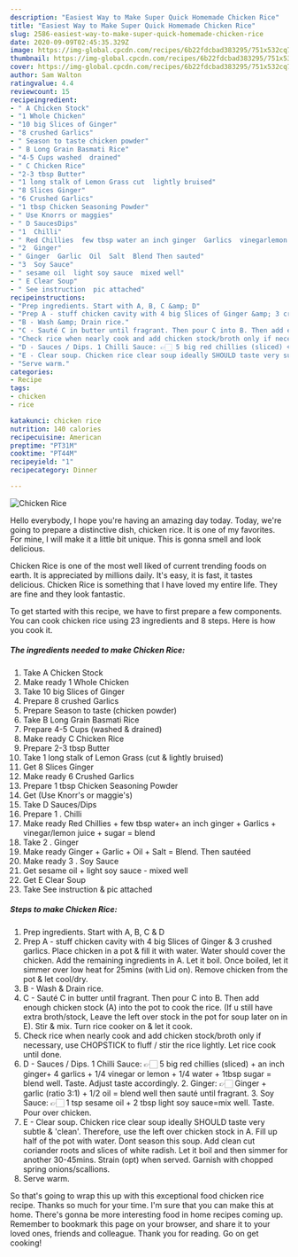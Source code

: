```yaml
---
description: "Easiest Way to Make Super Quick Homemade Chicken Rice"
title: "Easiest Way to Make Super Quick Homemade Chicken Rice"
slug: 2586-easiest-way-to-make-super-quick-homemade-chicken-rice
date: 2020-09-09T02:45:35.329Z
image: https://img-global.cpcdn.com/recipes/6b22fdcbad383295/751x532cq70/chicken-rice-recipe-main-photo.jpg
thumbnail: https://img-global.cpcdn.com/recipes/6b22fdcbad383295/751x532cq70/chicken-rice-recipe-main-photo.jpg
cover: https://img-global.cpcdn.com/recipes/6b22fdcbad383295/751x532cq70/chicken-rice-recipe-main-photo.jpg
author: Sam Walton
ratingvalue: 4.4
reviewcount: 15
recipeingredient:
- " A Chicken Stock"
- "1 Whole Chicken"
- "10 big Slices of Ginger"
- "8 crushed Garlics"
- " Season to taste chicken powder"
- " B Long Grain Basmati Rice"
- "4-5 Cups washed  drained"
- " C Chicken Rice"
- "2-3 tbsp Butter"
- "1 long stalk of Lemon Grass cut  lightly bruised"
- "8 Slices Ginger"
- "6 Crushed Garlics"
- "1 tbsp Chicken Seasoning Powder"
- " Use Knorrs or maggies"
- " D SaucesDips"
- "1  Chilli"
- " Red Chillies  few tbsp water an inch ginger  Garlics  vinegarlemon juice  sugar  blend"
- "2  Ginger"
- " Ginger  Garlic  Oil  Salt  Blend Then sauted"
- "3  Soy Sauce"
- " sesame oil  light soy sauce  mixed well"
- " E Clear Soup"
- " See instruction  pic attached"
recipeinstructions:
- "Prep ingredients. Start with A, B, C &amp; D"
- "Prep A - stuff chicken cavity with 4 big Slices of Ginger &amp; 3 crushed garlics. Place chicken in a pot &amp; fill it with water. Water should cover the chicken. Add the remaining ingredients in A. Let it boil. Once boiled, let it simmer over low heat for 25mins (with Lid on). Remove chicken from the pot &amp; let cool/dry."
- "B - Wash &amp; Drain rice."
- "C - Sauté C in butter until fragrant. Then pour C into B. Then add enough chicken stock (A) into the pot to cook the rice. (If u still have extra broth/stock, Leave the left over stock in the pot for soup later on in E). Stir &amp; mix. Turn rice cooker on &amp; let it cook."
- "Check rice when nearly cook and add chicken stock/broth only if necessary, use CHOPSTICK to fluff / stir the rice lightly. Let rice cook until done."
- "D - Sauces / Dips. 1 Chilli Sauce: 👉🏻 5 big red chillies (sliced) + an inch ginger+ 4 garlics + 1/4 vinegar or lemon + 1/4 water + 1tbsp sugar = blend well. Taste. Adjust taste accordingly. 2. Ginger: 👉🏻 Ginger + garlic (ratio 3:1) + 1/2 oil = blend well then sauté until fragrant. 3. Soy Sauce: 👉🏻 1 tsp sesame oil + 2 tbsp light soy sauce=mix well. Taste. Pour over chicken."
- "E - Clear soup. Chicken rice clear soup ideally SHOULD taste very subtle &amp; &#39;clean&#39;. Therefore, use the left over chicken stock in A. Fill up half of the pot with water. Dont season this soup. Add clean cut coriander roots and slices of white radish. Let it boil and then simmer for another 30-45mins. Strain (opt) when served. Garnish with chopped spring onions/scallions."
- "Serve warm."
categories:
- Recipe
tags:
- chicken
- rice

katakunci: chicken rice 
nutrition: 140 calories
recipecuisine: American
preptime: "PT31M"
cooktime: "PT44M"
recipeyield: "1"
recipecategory: Dinner

---
```



![Chicken Rice](https://img-global.cpcdn.com/recipes/6b22fdcbad383295/751x532cq70/chicken-rice-recipe-main-photo.jpg)

Hello everybody, I hope you're having an amazing day today. Today, we're going to prepare a distinctive dish, chicken rice. It is one of my favorites. For mine, I will make it a little bit unique. This is gonna smell and look delicious.

Chicken Rice is one of the most well liked of current trending foods on earth. It is appreciated by millions daily. It's easy, it is fast, it tastes delicious. Chicken Rice is something that I have loved my entire life. They are fine and they look fantastic.




To get started with this recipe, we have to first prepare a few components. You can cook chicken rice using 23 ingredients and 8 steps. Here is how you cook it.

<!--inarticleads1-->

##### The ingredients needed to make Chicken Rice:

1. Take  A Chicken Stock
1. Make ready 1 Whole Chicken
1. Take 10 big Slices of Ginger
1. Prepare 8 crushed Garlics
1. Prepare  Season to taste (chicken powder)
1. Take  B Long Grain Basmati Rice
1. Prepare 4-5 Cups (washed &amp; drained)
1. Make ready  C Chicken Rice
1. Prepare 2-3 tbsp Butter
1. Take 1 long stalk of Lemon Grass (cut &amp; lightly bruised)
1. Get 8 Slices Ginger
1. Make ready 6 Crushed Garlics
1. Prepare 1 tbsp Chicken Seasoning Powder
1. Get  (Use Knorr&#39;s or maggie&#39;s)
1. Take  D Sauces/Dips
1. Prepare 1 . Chilli
1. Make ready  Red Chillies + few tbsp water+ an inch ginger + Garlics + vinegar/lemon juice + sugar = blend
1. Take 2 . Ginger
1. Make ready  Ginger + Garlic + Oil + Salt = Blend. Then sautéed
1. Make ready 3 . Soy Sauce
1. Get  sesame oil + light soy sauce - mixed well
1. Get  E Clear Soup
1. Take  See instruction &amp; pic attached




<!--inarticleads2-->

##### Steps to make Chicken Rice:

1. Prep ingredients. Start with A, B, C &amp; D
1. Prep A - stuff chicken cavity with 4 big Slices of Ginger &amp; 3 crushed garlics. Place chicken in a pot &amp; fill it with water. Water should cover the chicken. Add the remaining ingredients in A. Let it boil. Once boiled, let it simmer over low heat for 25mins (with Lid on). Remove chicken from the pot &amp; let cool/dry.
1. B - Wash &amp; Drain rice.
1. C - Sauté C in butter until fragrant. Then pour C into B. Then add enough chicken stock (A) into the pot to cook the rice. (If u still have extra broth/stock, Leave the left over stock in the pot for soup later on in E). Stir &amp; mix. Turn rice cooker on &amp; let it cook.
1. Check rice when nearly cook and add chicken stock/broth only if necessary, use CHOPSTICK to fluff / stir the rice lightly. Let rice cook until done.
1. D - Sauces / Dips. 1 Chilli Sauce: 👉🏻 5 big red chillies (sliced) + an inch ginger+ 4 garlics + 1/4 vinegar or lemon + 1/4 water + 1tbsp sugar = blend well. Taste. Adjust taste accordingly. 2. Ginger: 👉🏻 Ginger + garlic (ratio 3:1) + 1/2 oil = blend well then sauté until fragrant. 3. Soy Sauce: 👉🏻 1 tsp sesame oil + 2 tbsp light soy sauce=mix well. Taste. Pour over chicken.
1. E - Clear soup. Chicken rice clear soup ideally SHOULD taste very subtle &amp; &#39;clean&#39;. Therefore, use the left over chicken stock in A. Fill up half of the pot with water. Dont season this soup. Add clean cut coriander roots and slices of white radish. Let it boil and then simmer for another 30-45mins. Strain (opt) when served. Garnish with chopped spring onions/scallions.
1. Serve warm.




So that's going to wrap this up with this exceptional food chicken rice recipe. Thanks so much for your time. I'm sure that you can make this at home. There's gonna be more interesting food in home recipes coming up. Remember to bookmark this page on your browser, and share it to your loved ones, friends and colleague. Thank you for reading. Go on get cooking!
